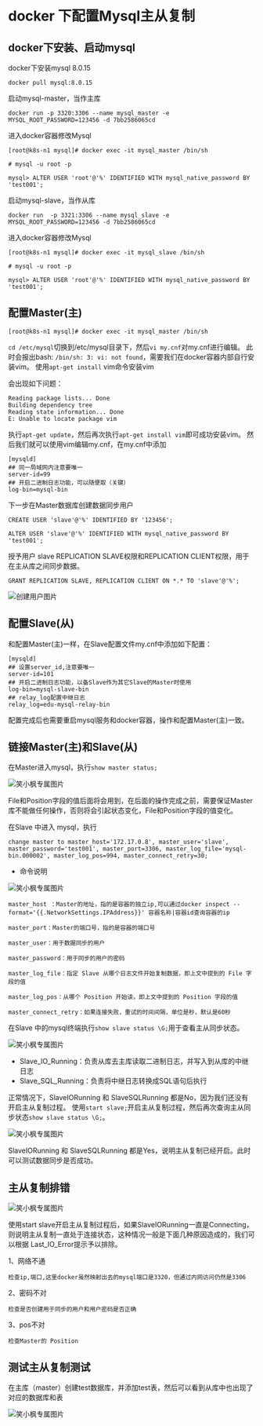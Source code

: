 # docker 下配置Mysql主从复制

## docker下安装、启动mysql
docker下安装mysql 8.0.15
~~~
docker pull mysql:8.0.15
~~~

启动mysql-master，当作主库
~~~
docker run -p 3320:3306 --name mysql_master -e MYSQL_ROOT_PASSWORD=123456 -d 7bb2586065cd
~~~

进入docker容器修改Mysql
~~~
[root@k8s-n1 mysql]# docker exec -it mysql_master /bin/sh

# mysql -u root -p

mysql> ALTER USER 'root'@'%' IDENTIFIED WITH mysql_native_password BY 'test001';
~~~

启动mysql-slave，当作从库
~~~
docker run  -p 3321:3306 --name mysql_slave -e MYSQL_ROOT_PASSWORD=123456 -d 7bb2586065cd
~~~

进入docker容器修改Mysql
~~~
[root@k8s-n1 mysql]# docker exec -it mysql_slave /bin/sh

# mysql -u root -p

mysql> ALTER USER 'root'@'%' IDENTIFIED WITH mysql_native_password BY 'test001';
~~~

## 配置Master(主)
~~~
[root@k8s-n1 mysql]# docker exec -it mysql_master /bin/sh
~~~

`cd /etc/mysql`切换到/etc/mysql目录下，然后`vi my.cnf`对my.cnf进行编辑。
此时会报出bash: `/bin/sh: 3: vi: not found`，需要我们在docker容器内部自行安装vim。
使用`apt-get install` vim命令安装vim

会出现如下问题：
~~~
Reading package lists... Done
Building dependency tree       
Reading state information... Done
E: Unable to locate package vim
~~~

执行`apt-get update`，然后再次执行`apt-get install vim`即可成功安装vim。
然后我们就可以使用vim编辑my.cnf，在my.cnf中添加

~~~
[mysqld]
## 同一局域网内注意要唯一
server-id=99  
## 开启二进制日志功能，可以随便取（关键）
log-bin=mysql-bin
~~~

下一步在Master数据库创建数据同步用户
~~~
CREATE USER 'slave'@'%' IDENTIFIED BY '123456';

ALTER USER 'slave'@'%' IDENTIFIED WITH mysql_native_password BY 'test001';
~~~

授予用户 slave REPLICATION SLAVE权限和REPLICATION CLIENT权限，用于在主从库之间同步数据。
~~~
GRANT REPLICATION SLAVE, REPLICATION CLIENT ON *.* TO 'slave'@'%';
~~~
![创建用户图片](../images/mysql/mysql-master-1.jpg)

## 配置Slave(从)
和配置Master(主)一样，在Slave配置文件my.cnf中添加如下配置：
~~~
[mysqld]
## 设置server_id,注意要唯一
server-id=101  
## 开启二进制日志功能，以备Slave作为其它Slave的Master时使用
log-bin=mysql-slave-bin   
## relay_log配置中继日志
relay_log=edu-mysql-relay-bin  
~~~

配置完成后也需要重启mysql服务和docker容器，操作和配置Master(主)一致。

## 链接Master(主)和Slave(从)

在Master进入mysql，执行`show master status;`

![笑小枫专属图片](../images/mysql/mysql-master-2.jpg)

File和Position字段的值后面将会用到，在后面的操作完成之前，需要保证Master库不能做任何操作，否则将会引起状态变化，File和Position字段的值变化。

在Slave 中进入 mysql，执行
~~~
change master to master_host='172.17.0.8', master_user='slave', master_password='test001', master_port=3306, master_log_file='mysql-bin.000002', master_log_pos=994, master_connect_retry=30;
~~~

* 命令说明

![笑小枫专属图片](../images/mysql/mysql-2.jpg)

    master_host ：Master的地址，指的是容器的独立ip,可以通过docker inspect --format='{{.NetworkSettings.IPAddress}}' 容器名称|容器id查询容器的ip

    master_port：Master的端口号，指的是容器的端口号

    master_user：用于数据同步的用户

    master_password：用于同步的用户的密码

    master_log_file：指定 Slave 从哪个日志文件开始复制数据，即上文中提到的 File 字段的值

    master_log_pos：从哪个 Position 开始读，即上文中提到的 Position 字段的值

    master_connect_retry：如果连接失败，重试的时间间隔，单位是秒，默认是60秒

在Slave 中的mysql终端执行`show slave status \G;`用于查看主从同步状态。

![笑小枫专属图片](../images/mysql/mysql-slave-1.jpg)

* Slave_IO_Running：负责从库去主库读取二进制日志，并写入到从库的中继日志
* Slave_SQL_Running：负责将中继日志转换成SQL语句后执行

正常情况下，SlaveIORunning 和 SlaveSQLRunning 都是No，因为我们还没有开启主从复制过程。
使用`start slave;`开启主从复制过程，然后再次查询主从同步状态`show slave status \G;`。

![笑小枫专属图片](../images/mysql/mysql-slave-3.jpg)

SlaveIORunning 和 SlaveSQLRunning 都是Yes，说明主从复制已经开启。此时可以测试数据同步是否成功。

## 主从复制排错

![笑小枫专属图片](../images/mysql/mysql-slave-2.jpg)

使用start slave开启主从复制过程后，如果SlaveIORunning一直是Connecting，则说明主从复制一直处于连接状态，这种情况一般是下面几种原因造成的，我们可以根据 Last_IO_Error提示予以排除。

1、网络不通

    检查ip,端口,这里docker虽然映射出去的mysql端口是3320，但通过内网访问仍然是3306

2、密码不对

    检查是否创建用于同步的用户和用户密码是否正确

3、pos不对

    检查Master的 Position
    
## 测试主从复制测试

在主库（master）创建test数据库，并添加test表，然后可以看到从库中也出现了对应的数据库和表

![笑小枫专属图片](../images/mysql/mysql-master-3.jpg)